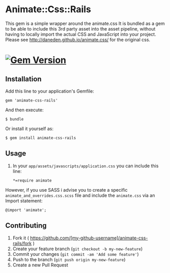# Animate::Css::Rails

This gem is a simple wrapper around the animate.css
It is bundled as a gem to be able to include this 3rd party asset into the asset pipeline, without having to locally import the actual CSS and JavaScript into your project.
Please see http://daneden.github.io/animate.css/ for the original css.

# [![Gem Version](https://badge.fury.io/rb/animate-css-rails.svg)](http://badge.fury.io/rb/animate-css-rails)

## Installation

Add this line to your application's Gemfile:

    gem 'animate-css-rails'

And then execute:

    $ bundle

Or install it yourself as:

    $ gem install animate-css-rails

## Usage

1. In your `app/assets/javascripts/application.css` you can include this line:

    `*=require animate`

However, if you use SASS i advise you to create a specific `animate_and_overrides.css.scss` file
and include the `animate.css` via an Import statement:
    
    @import 'animate';

## Contributing

1. Fork it ( https://github.com/[my-github-username]/animate-css-rails/fork )
2. Create your feature branch (`git checkout -b my-new-feature`)
3. Commit your changes (`git commit -am 'Add some feature'`)
4. Push to the branch (`git push origin my-new-feature`)
5. Create a new Pull Request
